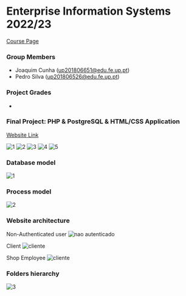 # Enterprise Information Systems 2022/23 
[Course Page](https://sigarra.up.pt/feup/en/UCURR_GERAL.FICHA_UC_VIEW?pv_ocorrencia_id=500376)  
    
### Group Members
 * Joaquim Cunha    (up201806651@edu.fe.up.pt) 
 * Pedro Silva    (up201806526@edu.fe.up.pt)

### Project Grades
 * 


### Final Project: PHP & PostgreSQL & HTML/CSS Application
[Website Link](https://paginas.fe.up.pt/~up201806651/SIE/project2/pages/Non_Auth_user/homepage.php)  

![1](https://github.com/dany3cunha/SIE-FEUP/assets/78810496/c7af79ca-322b-4911-9a55-96017b8a80a5)
![2](https://github.com/dany3cunha/SIE-FEUP/assets/78810496/87ccdc8b-77f1-40ff-8840-e333b021a2f6)
![3](https://github.com/dany3cunha/SIE-FEUP/assets/78810496/b14b545e-0769-4175-b76e-e51eba9fcf6b)
![4](https://github.com/dany3cunha/SIE-FEUP/assets/78810496/13e41e6f-b7b9-4e51-a66e-d2f1675b42c5)
![5](https://github.com/dany3cunha/SIE-FEUP/assets/78810496/1fba6967-823a-4b2e-b545-98c22495f989)

### Database model
![1](https://github.com/dany3cunha/SIE-FEUP/assets/78810496/bc7c8eba-424f-4ebc-9d59-90af187c7842)

### Process model
![2](https://github.com/dany3cunha/SIE-FEUP/assets/78810496/be8f45d0-bef0-4dbe-bc0f-3746e775ad0d)

### Website architecture
Non-Authenticated user
![nao autenticado](https://github.com/dany3cunha/SIE-FEUP/assets/78810496/12786e9e-6a9b-4666-bf41-ea7e64dd570d)

Client
![cliente](https://github.com/dany3cunha/SIE-FEUP/assets/78810496/b2916c03-930b-4b0f-b627-9e529eec8cbf)

Shop Employee
![cliente](https://github.com/dany3cunha/SIE-FEUP/assets/78810496/ff278895-aafb-4bdb-83f1-0b035d38c3b4)

### Folders hierarchy
![3](https://github.com/dany3cunha/SIE-FEUP/assets/78810496/bbfc2576-ad57-407c-86e2-9b0b9d0f6f1f)





